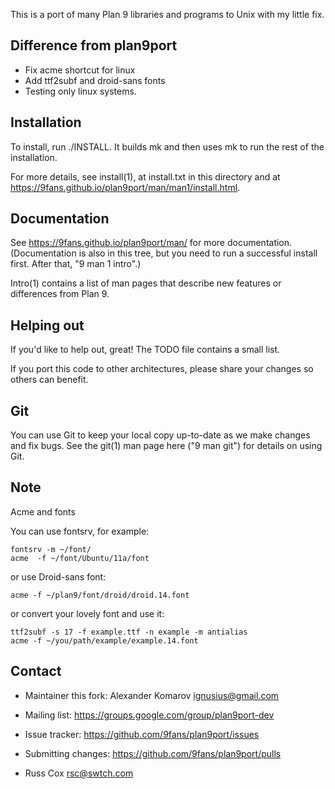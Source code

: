 This is a port of many Plan 9 libraries and programs to Unix with my little fix.

Difference from plan9port
-------------------------

* Fix acme shortcut for linux
* Add ttf2subf and droid-sans fonts
* Testing only linux systems.

Installation
------------

To install, run ./INSTALL.  It builds mk and then uses mk to
run the rest of the installation.  

For more details, see install(1), at install.txt in this directory
and at https://9fans.github.io/plan9port/man/man1/install.html.

Documentation
-------------

See https://9fans.github.io/plan9port/man/ for more documentation.
(Documentation is also in this tree, but you need to run
a successful install first.  After that, "9 man 1 intro".)

Intro(1) contains a list of man pages that describe new features
or differences from Plan 9.

Helping out
-----------

If you'd like to help out, great!  The TODO file contains a small list.

If you port this code to other architectures, please share your changes
so others can benefit.

Git
---

You can use Git to keep your local copy up-to-date as we make 
changes and fix bugs.  See the git(1) man page here ("9 man git")
for details on using Git.

Note
------

Acme and fonts

You can use fontsrv, for example:
```
fontsrv -m ~/font/
acme  -f ~/font/Ubuntu/11a/font
```
or use Droid-sans font:
```
acme -f ~/plan9/font/droid/droid.14.font
```
or convert your lovely font and use it:
```
ttf2subf -s 17 -f example.ttf -n example -m antialias
acme -f ~/you/path/example/example.14.font
```



Contact
-------
* Maintainer this fork: Alexander Komarov <ignusius@gmail.com>

* Mailing list: https://groups.google.com/group/plan9port-dev
* Issue tracker: https://github.com/9fans/plan9port/issues
* Submitting changes: https://github.com/9fans/plan9port/pulls

* Russ Cox <rsc@swtch.com>
